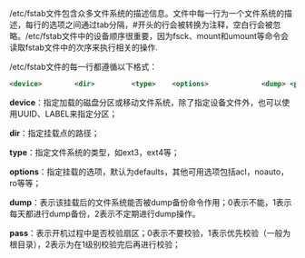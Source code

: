 /etc/fstab文件包含众多文件系统的描述信息。文件中每一行为一个文件系统的描述，每行的选项之间通过tab分隔，#开头的行会被转换为注释，空白行会被忽略。/etc/fstab文件中的设备顺序很重要，因为fsck、mount和umount等命令会读取fstab文件中的次序来执行相关的操作.

/etc/fstab文件的每一行都遵循以下格式：

```xml
<device>        <dir>         <type>    <options>             <dump> <pass>
```

**device**：指定加载的磁盘分区或移动文件系统，除了指定设备文件外，也可以使用UUID、LABEL来指定分区；

**dir**：指定挂载点的路径；

**type**：指定文件系统的类型，如ext3，ext4等；

**options**：指定挂载的选项，默认为defaults，其他可用选项包括acl，noauto，ro等等；

**dump**：表示该挂载后的文件系统能否被dump备份命令作用；0表示不能，1表示每天都进行dump备份，2表示不定期进行dump操作。

**pass**：表示开机过程中是否校验扇区；0表示不要校验，1表示优先校验（一般为根目录），2表示为在1级别校验完后再进行校验；